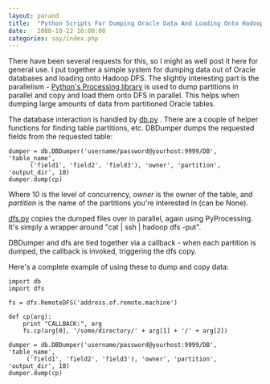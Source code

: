 ```yaml
---
layout: parand
title:  "Python Scripts For Dumping Oracle Data And Loading Onto Hadoop DFS"
date:   2008-10-22 10:00:00
categories: say/index.php
---
```

There have been several requests for this, so I might as well post it here for general use. I put together a simple system for dumping data out of Oracle databases and loading onto Hadoop DFS. The slightly interesting part is the parallelism - [Python's Processing library](http://pyprocessing.berlios.de/) is used to dump partitions in parallel and copy and load them onto DFS in parallel. This helps when dumping large amounts of data from partitioned Oracle tables.

The database interaction is handled by [db.py](http://parand.com/say/misc/db.py) . There are a couple of helper functions for finding table partitions, etc. DBDumper dumps the requested fields from the requested table:
    
    
    dumper = db.DBDumper('username/password@yourhost:9999/DB', 'table_name',
          ('field1', 'field2', 'field3'), 'owner', 'partition', 'output_dir', 10)
    dumper.dump(cp)
    
    

Where 10 is the level of concurrency, _owner_ is the owner of the table, and _partition_ is the name of the partitions you're interested in \(can be None\).

[dfs.py](http://parand.com/say/misc/dfs.py) copies the dumped files over in parallel, again using PyProcessing. It's simply a wrapper around "cat | ssh | hadoop dfs -put". 

DBDumper and dfs are tied together via a callback - when each partition is dumped, the callback is invoked, triggering the dfs copy. 

Here's a complete example of using these to dump and copy data:
    
    
    import db
    import dfs
    
    fs = dfs.RemoteDFS('address.of.remote.machine')
    
    def cp(arg):
        print "CALLBACK:", arg
        fs.cp(arg[0], '/some/directory/' + arg[1] + '/' + arg[2])
    
    dumper = db.DBDumper('username/password@yourhost:9999/DB', 'table_name',
         ('field1', 'field2', 'field3'), 'owner', 'partition', 'output_dir', 10)
    dumper.dump(cp)
    
